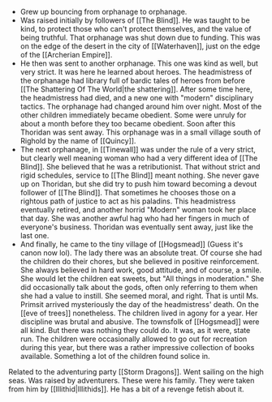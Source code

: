 * Grew up bouncing from orphanage to orphanage. 
* Was raised initially by followers of [[The Blind]]. He was taught to be kind, to protect those who can't protect themselves, and the value of being truthful. That orphanage was shut down due to funding. This was on the edge of the desert in the city of [[Waterhaven]], just on the edge of the [[Archerian Empire]]. 
* He then was sent to another orphanage. This one was kind as well, but very strict. It was here he learned about heroes. The headmistress of the orphanage had library full of bardic tales of heroes from before [[The Shattering Of The World|the shattering]]. After some time here, the headmistress had died, and a new one with "modern" disciplinary tactics. The orphanage had changed around him over night. Most of the other children immediately became obedient. Some were unruly for about a month before they too became obedient. Soon after this Thoridan was sent away. This orphanage was in a small village south of Righold by the name of [[Quincy]].
* The next orphanage, in [[Tinewall]] was under the rule of a very strict, but clearly well meaning woman who had a very different idea of [[The Blind]]. She believed that he was a retributionist. That without strict and rigid schedules, service to [[The Blind]] meant nothing. She never gave up on Thoridan, but she did try to push him toward becoming a devout follower of [[The Blind]]. That sometimes he chooses those on a rightous path of justice to act as his paladins. This headmistress eventually retired, and another horrid "Modern" woman took her place that day. She was another awful hag who had her fingers in much of everyone's business. Thoridan was eventually sent away, just like the last one.
* And finally, he came to the tiny village of [[Hogsmead]] (Guess it's canon now lol). The lady there was an absolute treat. Of course she had the children do their chores, but she believed in positive reinforcement. She always believed in hard work, good attitude, and of course, a smile. She would let the children eat sweets, but "All things in moderation." She did occasionally talk about the gods, often only referring to them when she had a value to instill. She seemed moral, and right. That is until Ms. Primsit arrived mysteriously the day of the headmistress' death. On the [[eve of trees]] nonetheless. The children lived in agony for a year. Her discipline was brutal and abusive. The townsfolk of [[Hogsmead]] were all kind. But there was nothing they could do. It was, as it were, state run. The children were occasionally allowed to go out for recreation during this year, but there was a rather impressive collection of books available. Something a lot of the children found solice in.

Related to the adventuring party [[Storm Dragons]]. Went sailing on the high seas. Was raised by adventurers. These were his family. They were taken from him by [[Illithid|Illithids]]. He has a bit of a revenge fetish about it.
